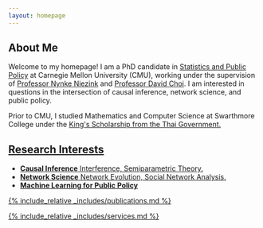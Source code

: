 ```yaml
---
layout: homepage
---
```


## About Me

Welcome to my homepage! I am a PhD candidate in <a href="https://www.cmu.edu/dietrich/statistics-datascience/academics/phd/statistics-public-policy/index.html">Statistics and Public Policy</a> at Carnegie Mellon University (CMU), working under the supervision of <a href="https://www.stat.cmu.edu/~nynke/"><autocolor>Professor Nynke Niezink</a> and 
<a href="https://www.andrew.cmu.edu/user/davidch/"><autocolor>Professor David Choi</a>.  I am interested in questions in the intersection of causal inference, network science, and public policy. 

Prior to CMU, I studied Mathematics and Computer Science at Swarthmore College under the <a href="https://en.wikipedia.org/wiki/King%27s_Scholarship_(Thailand)"><autocolor> 
King's Scholarship</autocolor> from the Thai Government. 

## Research Interests

- **Causal Inference** Interference, Semiparametric Theory.
- **Network Science** Network Evolution, Social Network Analysis.
- **Machine Learning for Public Policy** 



{% include_relative _includes/publications.md %}

{% include_relative _includes/services.md %}
